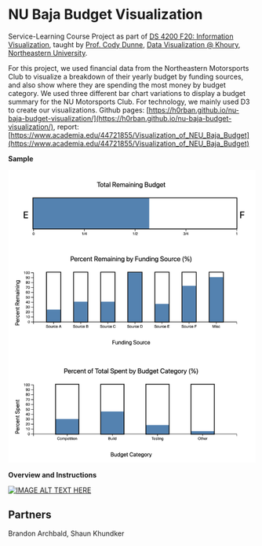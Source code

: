 # NU Baja Budget Visualization

Service-Learning Course Project as part of
[DS 4200 F20: Information Visualization](https://canvas.instructure.com/courses/1781732), taught by
[Prof. Cody Dunne](https://cody.khoury.northeastern.edu/),
[Data Visualization @ Khoury](https://visualization.khoury.northeastern.edu/),
[Northeastern University](https://www.khoury.northeastern.edu/).

For this project, we used financial data from the Northeastern Motorsports Club to visualize a breakdown of their yearly
budget by funding sources, and also show where they are spending the most money by budget category. We used three
different bar chart variations to display a budget summary for the NU Motorsports Club. For technology, we mainly used
D3 to create our visualizations. Github
pages: [https://h0rban.github.io/nu-baja-budget-visualization/](https://h0rban.github.io/nu-baja-budget-visualization/), 
report: [https://www.academia.edu/44721855/Visualization_of_NEU_Baja_Budget](https://www.academia.edu/44721855/Visualization_of_NEU_Baja_Budget)

**Sample**
<p>
    <img src="sample.png" alt="sample visualization image"/>
</p>

**Overview and Instructions**

[![IMAGE ALT TEXT HERE](https://img.youtube.com/vi/Ff910Skuu-o/0.jpg)](https://www.youtube.com/watch?v=Ff910Skuu-o)


## Partners

Brandon Archbald, Shaun Khundker